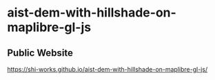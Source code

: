 # aist-dem-with-hillshade-on-maplibre-gl-js
## Public Website
https://shi-works.github.io/aist-dem-with-hillshade-on-maplibre-gl-js/
